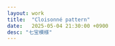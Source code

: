 ```yaml
---
layout: work
title:  "Cloisonné pattern"
date:   2025-05-04 21:30:00 +0900
desc: "七宝模様"
---
```


<script type="text/ruby">
CANVAS_HEIGHT = 300
CANVAS_WIDTH = 750

class Color
  attr :r, :g, :b

  def set_random_color
    @r = rand(0..255)
    @g = rand(0..255)
    @b = rand(0..255)
  end

  def setup
    stroke(r, g, b)
  end
end

def setup
  createCanvas(CANVAS_WIDTH, CANVAS_HEIGHT)
  $colors = Array.new(30) { Array.new(30) }
  $colors = 30.times.map do |x|
    30.times.map do |y|
        c = Color.new
        c.set_random_color
        c
    end
  end
end

def draw
  clear
  noFill
  30.times do |x|
    30.times do |y|
        $colors[x][y].setup
        strokeWeight(1);
        circle( 30 * x, 30 * y, 60)
    end
  end
end

P5::init()
</script>
